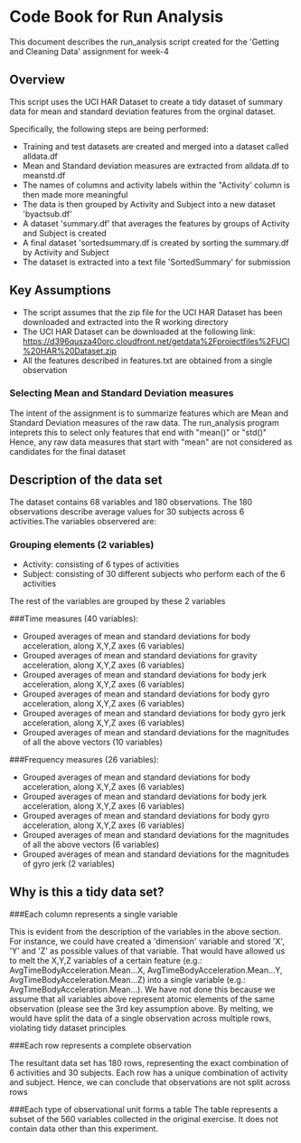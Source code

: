 # Code Book for Run Analysis

This document describes the run_analysis script created for the 'Getting and Cleaning Data' assignment for week-4

## Overview

This script uses the UCI HAR Dataset to create a tidy dataset of summary data for mean and standard deviation features from the orginal dataset. 

Specifically, the following steps are being performed:

* Training and test datasets are created and merged into a dataset called alldata.df
* Mean and Standard deviation measures are extracted from alldata.df to meanstd.df
* The names of columns and activity labels within the "Activity' column is then made more meaningful 
* The data is then grouped by Activity and Subject into a new dataset 'byactsub.df'
* A dataset 'summary.df' that averages the features by groups of Activity and Subject is created 
* A final dataset 'sortedsummary.df is created by sorting the summary.df by Activity and Subject
* The dataset is extracted into a text file 'SortedSummary' for submission

## Key Assumptions

* The script assumes that the zip file for the UCI HAR Dataset has been downloaded and extracted into the R working directory
* The UCI HAR Dataset can be downloaded at the following link: 
  https://d396qusza40orc.cloudfront.net/getdata%2Fprojectfiles%2FUCI%20HAR%20Dataset.zip
* All the features described in features.txt are obtained from a single observation

### Selecting Mean and Standard Deviation measures

The intent of the assignment is to summarize features which are Mean and Standard Deviation measures of the raw data. 
The run_analysis program inteprets this to select only features that end with "mean()" or "std()"
Hence, any raw data measures that start with "mean" are not considered as candidates for the final dataset

## Description of the data set

The dataset contains 68 variables and 180 observations. The 180 observations describe average values for 30 subjects across 6 activities.The variables observered are:

### Grouping elements (2 variables)

* Activity: consisting of 6 types of activities
* Subject: consisting of 30 different subjects who perform each of the 6 activities

The rest of the variables are grouped by these 2 variables 

###Time measures (40 variables):

* Grouped averages of mean and standard deviations for body acceleration, along X,Y,Z axes (6 variables)
* Grouped averages of mean and standard deviations for gravity acceleration, along X,Y,Z axes (6 variables)
* Grouped averages of mean and standard deviations for body jerk acceleration, along X,Y,Z axes (6 variables)
* Grouped averages of mean and standard deviations for body gyro acceleration, along X,Y,Z axes (6 variables)
* Grouped averages of mean and standard deviations for body gyro jerk acceleration, along X,Y,Z axes (6 variables)
* Grouped averages of mean and standard deviations for the magnitudes of all the above vectors (10 variables)


###Frequency measures (26 variables):

* Grouped averages of mean and standard deviations for body acceleration, along X,Y,Z axes (6 variables)
* Grouped averages of mean and standard deviations for body jerk acceleration, along X,Y,Z axes (6 variables)
* Grouped averages of mean and standard deviations for body gyro acceleration, along X,Y,Z axes (6 variables)
* Grouped averages of mean and standard deviations for the magnitudes of all the above vectors (6 variables)
* Grouped averages of mean and standard deviations for the magnitudes of gyro jerk (2 variables)
	 

## Why is this a tidy data set?	 

###Each column represents a single variable
 
This is evident from the description of the variables in the above section. For instance, we could have created a 'dimension' variable and stored 'X', 'Y'  and 'Z' as possible values of that variable. That would have allowed us to melt the X,Y,Z variables of a certain feature (e.g.: AvgTimeBodyAcceleration.Mean...X, AvgTimeBodyAcceleration.Mean...Y, AvgTimeBodyAcceleration.Mean...Z)  into a single variable (e.g.: AvgTimeBodyAcceleration.Mean...). We have not done this because we assume that all variables above represent atomic elements of the same observation (please see the 3rd key assumption above. By melting, we would have split the data of a single observation across multiple rows, violating tidy dataset principles

###Each row represents a complete observation

The resultant data set has 180 rows, representing the exact combination of 6 activities and 30 subjects. Each row has a unique combination of activity and subject. Hence, we can conclude that observations are not split across rows

###Each type of observational unit forms a table
The table represents a subset of the 560 variables collected in the original exercise. It does not contain data other than this experiment.
